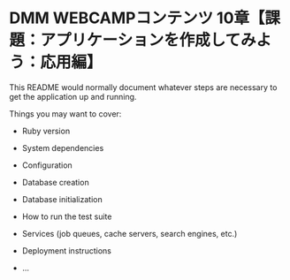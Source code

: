 # DMM WEBCAMPコンテンツ 10章【課題：アプリケーションを作成してみよう：応用編】

This README would normally document whatever steps are necessary to get the
application up and running.

Things you may want to cover:

* Ruby version

* System dependencies

* Configuration

* Database creation

* Database initialization

* How to run the test suite

* Services (job queues, cache servers, search engines, etc.)

* Deployment instructions

* ...
